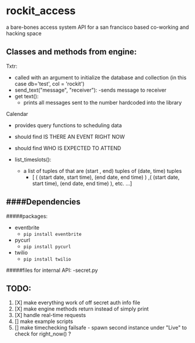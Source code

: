 rockit_access
=============

a bare-bones access system API for a san francisco based co-working and hacking space



Classes and methods from engine:
------------------
Txtr:
- called with an argument to initialize the database and collection (in this case db='test', col = 'rockit')
- send_text("message", "receiver"):
  -sends message to receiver
- get text():
  - prints  all messages sent to the number hardcoded into the library

Calendar
- provides query functions to scheduling data
- should find  IS THERE AN EVENT RIGHT NOW
- should find  WHO IS EXPECTED TO ATTEND

- list_timeslots():
  - a list of tuples of that are (start , end) tuples of (date, time) tuples
    - [ ( (start date,  start time), (end date, end time) ) ,( (start date,  start time), (end date, end time) ), etc. ...]



####Dependencies
------
#####packages:
 - eventbrite
   * `pip install eventbrite`
 - pycurl
   * `pip install pycurl`
 - twilio
   * `pip install twilio`



#####files for internal API:
-secret.py

TODO:
-----
1. [X] make everything work of off secret auth info file
2. [X] make engine methods return instead of simply print
3. [X] handle real-time requests
4. [] make example scripts
5. [] make timechecking failsafe - spawn second instance under "Live" to check for right_now() ?